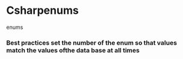 # Csharpenums
enums
### Best practices set the number of the enum so that values match the values ofthe data base at all times 
